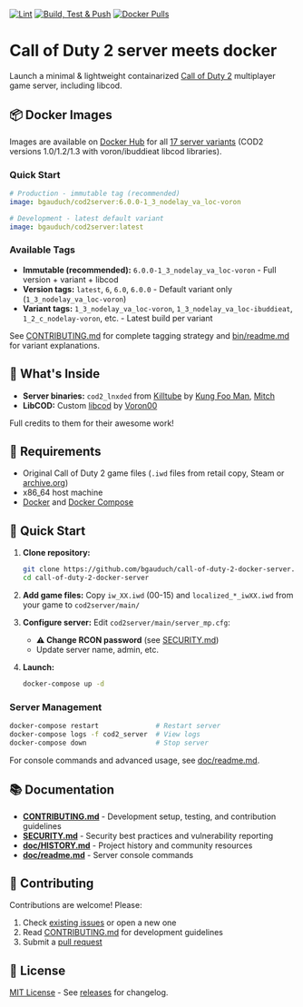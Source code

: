 [![Lint](https://github.com/bgauduch/call-of-duty-2-docker-server/workflows/Lint/badge.svg)](https://github.com/bgauduch/call-of-duty-2-docker-server/actions?query=workflow%3ALint)
[![Build, Test & Push](https://github.com/bgauduch/call-of-duty-2-docker-server/workflows/Build%2C%20Test%20%26%20Push/badge.svg)](https://github.com/bgauduch/call-of-duty-2-docker-server/actions?query=workflow%3A%22Build%2C+Test+%26+Push%22)
[![Docker Pulls](https://img.shields.io/docker/pulls/bgauduch/cod2server.svg)](https://hub.docker.com/r/bgauduch/cod2server/)

# Call of Duty 2 server meets docker

Launch a minimal & lightweight containarized [Call of Duty 2](https://en.wikipedia.org/wiki/Call_of_Duty_2) multiplayer game server, including libcod.

## 📦 Docker Images

Images are available on [Docker Hub](https://hub.docker.com/r/bgauduch/cod2server/tags) for all [17 server variants](bin/readme.md) (COD2 versions 1.0/1.2/1.3 with voron/ibuddieat libcod libraries).

### Quick Start

```yaml
# Production - immutable tag (recommended)
image: bgauduch/cod2server:6.0.0-1_3_nodelay_va_loc-voron

# Development - latest default variant
image: bgauduch/cod2server:latest
```

### Available Tags

* **Immutable (recommended):** `6.0.0-1_3_nodelay_va_loc-voron` - Full version + variant + libcod
* **Version tags:** `latest`, `6`, `6.0`, `6.0.0` - Default variant only (`1_3_nodelay_va_loc-voron`)
* **Variant tags:** `1_3_nodelay_va_loc-voron`, `1_3_nodelay_va_loc-ibuddieat`, `1_2_c_nodelay-voron`, etc. - Latest build per variant

See [CONTRIBUTING.md](CONTRIBUTING.md#docker-image-tags) for complete tagging strategy and [bin/readme.md](bin/readme.md) for variant explanations.

## 🔧 What's Inside

* **Server binaries:** `cod2_lnxded` from [Killtube](https://killtube.org/showthread.php?1719-Latest-cod2-linux-binaries-(1-0-1-2-1-3)) by [Kung Foo Man](https://github.com/kungfooman), [Mitch](https://github.com/M-itch)
* **LibCOD:** Custom [libcod](https://github.com/voron00/libcod) by [Voron00](https://github.com/voron00)

Full credits to them for their awesome work!

## 📝 Requirements

* Original Call of Duty 2 game files (`.iwd` files from retail copy, Steam or [archive.org](https://archive.org/details/dev-cod2))
* x86_64 host machine
* [Docker](https://docs.docker.com/get-docker/) and [Docker Compose](https://docs.docker.com/compose/install/)

## 🚀 Quick Start

1. **Clone repository:**

   ```bash
   git clone https://github.com/bgauduch/call-of-duty-2-docker-server.git
   cd call-of-duty-2-docker-server
   ```

2. **Add game files:**
   Copy `iw_XX.iwd` (00-15) and `localized_*_iwXX.iwd` from your game to `cod2server/main/`

3. **Configure server:**
   Edit `cod2server/main/server_mp.cfg`:
   * **⚠️ Change RCON password** (see [SECURITY.md](.github/SECURITY.md))
   * Update server name, admin, etc.

4. **Launch:**

   ```bash
   docker-compose up -d
   ```

### Server Management

```bash
docker-compose restart              # Restart server
docker-compose logs -f cod2_server  # View logs
docker-compose down                 # Stop server
```

For console commands and advanced usage, see [doc/readme.md](doc/readme.md).

## 📚 Documentation

* **[CONTRIBUTING.md](CONTRIBUTING.md)** - Development setup, testing, and contribution guidelines
* **[SECURITY.md](.github/SECURITY.md)** - Security best practices and vulnerability reporting
* **[doc/HISTORY.md](doc/HISTORY.md)** - Project history and community resources
* **[doc/readme.md](doc/readme.md)** - Server console commands

## 🤝 Contributing

Contributions are welcome! Please:

1. Check [existing issues](https://github.com/bgauduch/call-of-duty-2-docker-server/issues) or open a new one
2. Read [CONTRIBUTING.md](CONTRIBUTING.md) for development guidelines
3. Submit a [pull request](https://github.com/bgauduch/call-of-duty-2-docker-server/pulls)

## 📖 License

[MIT License](LICENSE) - See [releases](https://github.com/bgauduch/call-of-duty-2-docker-server/releases) for changelog.
